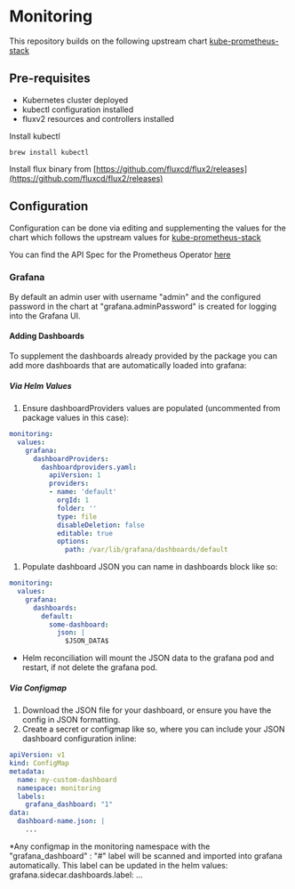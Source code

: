 # Monitoring

This repository builds on the following upstream chart [kube-prometheus-stack](https://github.com/prometheus-community/helm-charts/charts/kube-prometheus-stack)

## Pre-requisites

* Kubernetes cluster deployed
* kubectl configuration installed
* fluxv2 resources and controllers installed

Install kubectl

```console
brew install kubectl
```

Install flux binary from [https://github.com/fluxcd/flux2/releases](https://github.com/fluxcd/flux2/releases)

## Configuration

Configuration can be done via editing and supplementing the values for the chart which follows the upstream values for [kube-prometheus-stack](https://github.com/prometheus-community/helm-charts/blob/main/charts/kube-prometheus-stack/values.yaml)

You can find the API Spec for the Prometheus Operator [here](https://github.com/coreos/prometheus-operator/blob/master/Documentation/api.md)

### Grafana

By default an admin user with username "admin" and the configured password in the chart at "grafana.adminPassword" is created for logging into the Grafana UI.

#### Adding Dashboards

To supplement the dashboards already provided by the package you can add more dashboards that are automatically loaded into grafana:

##### Via Helm Values

1. Ensure dashboardProviders values are populated (uncommented from package values in this case):

```yaml
monitoring:
  values:
    grafana:
      dashboardProviders:
        dashboardproviders.yaml:
          apiVersion: 1
          providers:
          - name: 'default'
            orgId: 1
            folder: ''
            type: file
            disableDeletion: false
            editable: true
            options:
              path: /var/lib/grafana/dashboards/default
```

1. Populate dashboard JSON you can name in dashboards block like so:

```yaml
monitoring:
  values:
    grafana:
      dashboards:
        default:
          some-dashboard:
            json: |
              $JSON_DATA$
```

* Helm reconciliation will mount the JSON data to the grafana pod and restart, if not delete the grafana pod.

##### Via Configmap

1. Download the JSON file for your dashboard, or ensure you have the config in JSON formatting.
2. Create a secret or configmap like so, where you can include your JSON dashboard configuration inline:

```yaml
apiVersion: v1
kind: ConfigMap
metadata:
  name: my-custom-dashboard
  namespace: monitoring
  labels:
    grafana_dashboard: "1"
data:
  dashboard-name.json: |
    ...
```

*Any configmap in the monitoring namespace with the "grafana_dashboard" : "#" label will be scanned and imported into grafana automatically. This label can be updated in the helm values: grafana.sidecar.dashboards.label: ...
